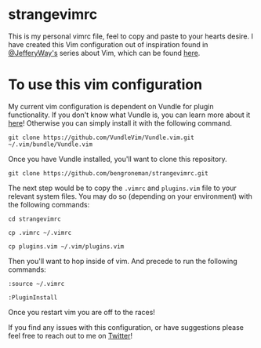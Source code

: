 # strangevimrc
This is my personal vimrc file, feel to copy and paste to your hearts desire. I have created this Vim configuration out of inspiration found in [@JefferyWay's](https://github.com/JeffreyWay) series about Vim, which can be found [here](https://laracasts.com/series/vim-mastery).

# To use this vim configuration
My current vim configuration is dependent on Vundle for plugin functionality. If you don't know what Vundle is, you can learn more about it [here](https://github.com/VundleVim/Vundle.vim)! Otherwise you can simply install it with the following command.

```
git clone https://github.com/VundleVim/Vundle.vim.git ~/.vim/bundle/Vundle.vim
```
Once you have Vundle installed, you'll want to clone this repository.
```
git clone https://github.com/bengroneman/strangevimrc.git
```
The next step would be to copy the `.vimrc` and `plugins.vim` file to your relevant system files. You may do so (depending on your environment) with the following commands:
```
cd strangevimrc
```
```
cp .vimrc ~/.vimrc
```
```
cp plugins.vim ~/.vim/plugins.vim
```
Then you'll want to hop inside of vim. And precede to run the following commands:
```
:source ~/.vimrc
```
```
:PluginInstall
```

Once you restart vim you are off to the races!

If you find any issues with this configuration, or have suggestions please feel free to reach out to me on [Twitter](https://twitter.com/StrangeNectar)!